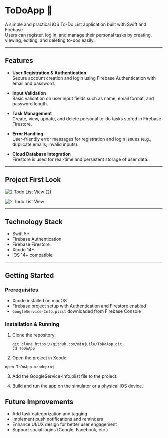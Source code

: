 # ToDoApp 📆

A simple and practical iOS To-Do List application built with Swift and Firebase.  
Users can register, log in, and manage their personal tasks by creating, viewing, editing, and deleting to-dos easily.

---

## Features

- **User Registration & Authentication**  
  Secure account creation and login using Firebase Authentication with email and password.
  
- **Input Validation**  
  Basic validation on user input fields such as name, email format, and password length.
  
- **Task Management**  
  Create, view, update, and delete personal to-do tasks stored in Firebase Firestore.
  
- **Error Handling**  
  User-friendly error messages for registration and login issues (e.g., duplicate emails, invalid inputs).
  
- **Cloud Database Integration**  
  Firestore is used for real-time and persistent storage of user data.

---

## Project First Look

![2  Todo List View (2)](https://github.com/user-attachments/assets/fde47da6-f8ec-49e2-88ab-fb7d0817cdb4)


![2  Todo List View](https://github.com/user-attachments/assets/e513716f-f867-4c82-aaee-c67db44a20bf)


---

## Technology Stack

- Swift 5+  
- Firebase Authentication  
- Firebase Firestore  
- Xcode 14+  
- iOS 14+ compatible

---

## Getting Started

### Prerequisites

- Xcode installed on macOS  
- Firebase project setup with Authentication and Firestore enabled  
- `GoogleService-Info.plist` downloaded from Firebase Console  

### Installation & Running

1. Clone the repository:
   ```
   git clone https://github.com/minjuilu/ToDoApp.git
   cd ToDoApp

2. Open the project in Xcode:
```
open ToDoApp.xcodeproj
```

3. Add the GoogleService-Info.plist file to the project.

4. Build and run the app on the simulator or a physical iOS device.

## Future Improvements
- Add task categorization and tagging
- Implement push notifications and reminders
- Enhance UI/UX design for better user engagement
- Support social logins (Google, Facebook, etc.)
